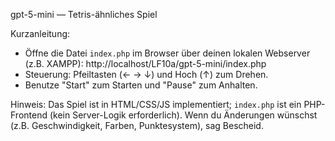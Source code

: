 gpt-5-mini — Tetris-ähnliches Spiel

Kurzanleitung:
- Öffne die Datei `index.php` im Browser über deinen lokalen Webserver (z.B. XAMPP):
  http://localhost/LF10a/gpt-5-mini/index.php
- Steuerung: Pfeiltasten (← → ↓) und Hoch (↑) zum Drehen.
- Benutze "Start" zum Starten und "Pause" zum Anhalten.

Hinweis: Das Spiel ist in HTML/CSS/JS implementiert; `index.php` ist ein PHP-Frontend (kein Server-Logik erforderlich). Wenn du Änderungen wünschst (z.B. Geschwindigkeit, Farben, Punktesystem), sag Bescheid.
